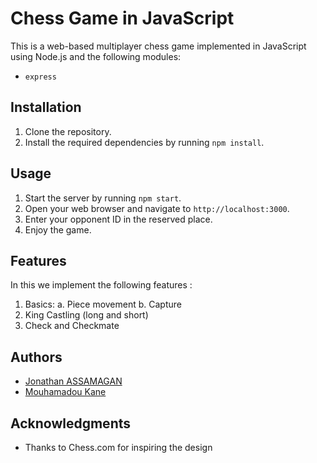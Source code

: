 # Chess Game in JavaScript

This is a web-based multiplayer chess game implemented in JavaScript using Node.js and the following modules:

- `express`
<!-- - `socket.io` -->
<!-- - `chess.js` -->
<!-- - `chessboard.js` -->

## Installation

1. Clone the repository.
2. Install the required dependencies by running `npm install`.

## Usage

1. Start the server by running `npm start`.
2. Open your web browser and navigate to `http://localhost:3000`.
3. Enter your opponent ID in the reserved place.
4. Enjoy the game.

## Features

In this we implement the following features : 
1. Basics:
  a. Piece movement
  b. Capture
2. King Castling (long and short)
3. Check and Checkmate
<!-- ## Contributing

If you would like to contribute to this project, please follow these steps:

1. Fork the repository.
2. Create a new branch for your changes.
3. Make your changes and commit them.
4. Push your changes to your fork.
5. Submit a pull request to the original repository.

## License

This project is licensed under the MIT License. -->

## Authors

- [Jonathan ASSAMAGAN](https://github.com/kuro-jojo)
- [Mouhamadou Kane](https://github.com/Mouhamadou305)

## Acknowledgments

<!-- - Thanks to [Chess.js](https://github.com/jhlywa/chess.js) and [Chessboard.js](https://github.com/oakmac/chessboardjs) for providing the chess engine and the chessboard UI respectively. -->
- Thanks to Chess.com for inspiring the design
